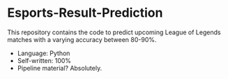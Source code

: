 # Esports-Result-Prediction
This repository contains the code to predict upcoming League of Legends matches with a varying accuracy between 80-90%.
* Language: Python
* Self-written: 100%
* Pipeline material? Absolutely.
